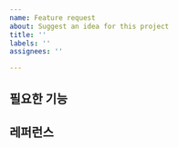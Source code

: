 ```yaml
---
name: Feature request
about: Suggest an idea for this project
title: ''
labels: ''
assignees: ''

---
```


## 필요한 기능

## 레퍼런스
